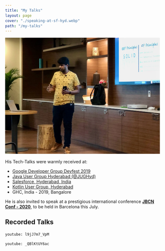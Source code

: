 ```yaml
---
title: "My Talks"
layout: page
cover: "./speaking-at-sf-hyd.webp"
path: "/my-talks"
---
```


![Speaking at GDG-2019](speaking-at-sf-hyd.webp)

His Tech-Talks were warmly received at:

- [Google Developer Group Devfest 2019](https://devfest.gdghyderabad.in/speakers.html)
- [Java User Group Hyderabad (@JUGHyd)](https://www.meetup.com/en-AU/jughyderabad/events/264688807/)
- [Salesforce, Hyderabad, India](https://youtu.be/l9jJ7m7_VpM)
- [Kotlin User Group, Hyderabad](https://youtu.be/_QBlKtUY6ac)
- GHC, India - 2019, Bangalore

He is also invited to speak at a prestigious international conference **[JBCN Conf - 2020](https://www.jbcnconf.com/2020/)**, to be held in Barcelona this July.


## Recorded Talks

`youtube: l9jJ7m7_VpM`

`youtube: _QBlKtUY6ac`
